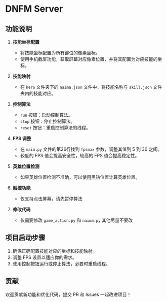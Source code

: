 # DNFM Server

## 功能说明

1. **技能坐标配置**
   - 将技能坐标配置为所有键位的像素坐标。
   - 使用手机截屏功能，获取屏幕对应像素位置，并将其配置为对应技能的坐标。

2. **技能映射**
   - 在 `hero` 文件夹下的 `naima.json` 文件中，将技能名称与 `skill.json` 文件夹内的技能对应。

3. **控制算法**
   - `run` 按钮：启动控制算法。
   - `stop` 按钮：停止控制算法。
   - `reset` 按钮：重启控制算法的线程。

4. **FPS 调整**
   - 在 `main.py` 文件的第26行找到 `fpsmax` 参数，调整其值到 5 到 30 之间。
   - 较低的 FPS 值会提高安全性，较高的 FPS 值会提高稳定性。

5. **英雄位置检测**
   - 如果英雄位置检测不准确，可以使用黑钻位置计算英雄位置。

6. **触控功能**
   - 仅支持点击屏幕，请先暂停算法

7. **修改代码**
   - 仅需要修改 `game_action.py` 和 `naima.py` 其他尽量不要改

## 项目启动步骤

1. 确保正确配置技能对应的坐标和技能映射。
2. 调整 FPS 设置以适应你的需求。
3. 使用控制按钮运行或停止算法，必要时重启线程。

## 贡献

欢迎贡献新功能和优化代码，提交 PR 和 Issues 一起改进项目！

